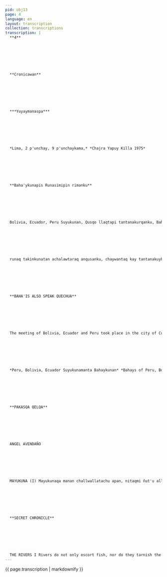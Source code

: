```yaml
---
pid: obj13
page: 4
language: en
layout: transcription
collection: transcriptions
transcription: |
  **4**
  
  
  
  
  
  
  
  **Cronicawan**
  
  
  
  
  
  
  
  ***Yuyaymanaspa***
  
  
  
  
  
  
  
  *Lima, 2 p'unchay, 9 p'unchaykama,* *Chajra Yapuy Killa 1975*
  
  
  
  
  
  
  
  **Baha'ykunapis Runasimipin rimanku**
  
  
  
  
  
  
  
  Bolivia, Ecuador, Peru Suyukunan, Qusqo llaqtapi tantanakurqanku, Bahaykuna sujnachakusqan rayku, chay rimariypin, yuyayninkuta, kawsasqankuta, Runasimipi haywarinakuranku. Kay tantanakuymi mashkharqan teqsi muyuntinpi, runaq kushkachakusqanwan, ch'ulla simillawan llank'aspa allin runachasqakawsayta taririnanpaq, aswantataq chajra llank'aqrunakunapaq. Kay Suyukunaq tantanakusqanpin Bahaykunaq puqosqa hamut'ayninta cheqaqchakun. QUSQOQ KUSI KANCHAN Boliviamanta hamuq Baha'aykunan ashkha huñusqanku takikunata riqsichinku Qusqoq kusi kanchanpi. Paykunaq umalliqninmi Rogelio Cerro Grande kashan, chaymanta kashanku, Amadeo Willka, Clemente Pimentelpuwan charangupi, Esteban Pacheco, Martin Terrazaspuwan sanpoñapi, genapitaq kashanku Luis Hurtado, Cirilo Isla, Martin Willkapuwan. Hilda Bermudez, Gregoria Inka, takiqkunamanta kashanku. Takirarikunata, wayñukunata, harawikunata iman, takirqanku. Llaqtaq takinkunata takisqankuwanmi, kusiriypa, wayqechakuypa mukhunta kinsantin tantanakuq Suyukunapi tarpurinku. ECUADOR SUTINPI HAMUQKUNA Kaqllatataq paykunapas, inkillpilluta hina takinkunata apamunku, Suyumanta, Suyukama, Qusqo llaqtapi Ecuador Suyuq sunqonta anqusaykunankupaq. Umalliqninkun Luis Antonio Castañeda kashan, paymi melodicata waqachin, paywanmi kashanku, Luis Arias, PedruAndrago guitarpi, Rafael Conderontaq, wankarpi. Paykunan Chajra llank'aq runakunaq sutinpi hamunku Otovalo llaqtamanta, paykunataq "Chivalito" takita, tusuykunata ima, hawa llaqtakunaman riqsichinankupaq, "Alegre"Agato San Juanito" manda runa", "Invabura" "Alza" ima, kusi takisqankuna kashanku. Kay llaqta
  
  
  
  
  
  
  
  runaq takinkunatan achalawtaraq anqusanku, chaywantaq kay tantanakuyhamuq runa kuna ch'ulla sunqolla q'ochorikunku, hinapi sujnakayninta unaypaq sispaykachispa, q'ayapi Bahaykunaq Unanchanwan llank'anakupaq, runa kawsayta, chaninchayta, runapi masichakuyta mashkhanankupaq.
  
  
  
  
  
  
  
  **BAHA'IS ALSO SPEAK QUECHUA**
  
  
  
  
  
  
  
  The meeting of Bolivia, Ecuador and Peru took place in the city of Cuzco, on the occasion of the Baha'i fraternity in which the OFFICIAL LANGUAGE OF THE CONFERENCE WAS "RUNA SIMI" where they exchanged their ideals and experiences. The objective of this meeting was essentially to find a human existence in the world, through the brotherhood of the human person and working with the understanding of a single language, especially for the large peasant multitude. The mature thinking of the Baha'is has been crystallized in this significant international meeting of the participating countries. GREAT COLISEUM OF CUZCO The representation of the Baha'is of Bolivia demonstrated the wide repertoire of their folklore in the Coliseum of Cusco. The Director of the folklore group is Rogelio Cerro Grande with the charango members: Amadeo Willkay Clemente Pimentel; in the sampoña there are Esteban Pachecho and Martín Terrazas, in the quena there are CiriloIsla, Luis Hurtado and Martin Willka. Among the vocalists are HildaBermúdez and Gregoria Inka. The songs performed are Takiraris, waynos and yarabís. With the interpretation of these messages of popular sentiment, they sowed the seeds of brotherhood and joy in the environments of the three participating countries. THE REPRESENTATIVES OF ECUADOR They also, in turn, brought their folklore as a bouquet of brotherhood from country to country, to offer the hearts of the Ecuadorian people in the city of Cusco. Luis Antonio Castañeda is the Director of the ensemble and is, at the same time, a great artist who masters the melodica. He is accompanied by: Luis Arias and Pedro Andrango on guitar, on bass drum, Rafael Conderón. They are the representation of the agrarian zone of the city of Otavalo and they brought the song, dance and music to present in this international event, "Chinvalito "Alegre San Juanito "Agato manda runa", "Invabura alvaza" were the joyful interpretations, which with peculiar propriety they offered with these beautiful expressions of native folklore with which the members of the International Conference enjoyed great joy, filled with the same heart, thus strengthening a lasting fraternity so that in the future they continue working under the flag of the Baha'is in search of a humane existence, more just, more supportive and more humane (Dr. Nelly Castratt de Zlatar).
  
  
  
  
  
  
  
  *Peru, Bolivia, Ecuador Suyukunamanta Bahaykunan* *Bahays of Peru, Bolivia and Ecuador,*
  
  
  
  
  
  
  
  **PAKASQA QELQA**
  
  
  
  
  
  
  
  ANGEL AVENDAÑO
  
  
  
  
  
  
  
  MAYUKUNA (I) Mayukunaqa manan challwallatachu apan, nitaqmi ñut'u allpakunallatachu watakunata hina chinkachin. Mayukunaqa mast'arikunkun k'irikunata millp'uspa, chaymi ch'usaq qhespi hina wayraman rikupakuspa ch'inlla puririn. Mayuqa orqoq wegenmi, rit'iq nunanmi, sach'aq llakinmi, Ripuyllatan mayuqa yachan, mana sayk'uyta phawaspan, mana reqsisqata reqsin, manan saqesqanmanta llakikunchu, apuq samaynin kanman chhaynaraq K'urpatapas p'anpachan. Seqantaq, urayuntaq, wist'u wist'uta purispa mach'aqway hina kurkupakun. Ñayninpiqa qaparikuspa qonqaylla suchunorqoqsonqonta. Mayukunan Khatata tan orqokunaq kuchuchunpi, sach'akunaq ruk'ananpi, purun panpa puputinpi. K'uychipas, illapapas mayuq kurkunpin chinkapun. Mayuqa, manallaqtayuq runakunaq wayqenmi. Llakinapaqmi mayupatapi samayqa, mana rikuchikuspa sonqonchiskama wichanman, chhaynaraqmi, qonqayllan llakichayaman hatun qocha makinwan, cheqni sansa ñawinwan, qhasqonchispitaq, wañuypa takin q'esachakun. Kawsayninchisqa mayu hina mana kutinanpaq ripun, wiñaypaq karunchakuq, kikinpi thasnukuspa, wasanpi, llakitapas, takitapas q'eperikuq. Mayullan allpaq ch'akiyninta thasnun, qhatakunaq wallwakuntan q'omeryachiq, chajraq sirk'an, mayu raykun sarapas choqlloyuq rikhurin, papapas ruruyoq, qorapas tarwiyoq, mayu raykullan runapas mikhunayoq.
  
  
  
  
  
  
  
  **SECRET CHRONICLE**
  
  
  
  
  
  
  
  THE RIVERS I Rivers do not only escort fish, nor do they tarnish the patina of time as if it were the dust of the earth. The rivers spread and engulf scars, like bottomless mirrors they resemble the wind and walk silently. The rivers are the cry of the hills, the soul of the snow, the sadness of the roots. The rivers only know how to leave, running tirelessly to discover the unknown and are not saddened by what they leave behind. As if they were the breath of the gods, they turn the clods into wormwood. They go up and down, twisting like the body of a snake. Sometimes, suddenly screaming, they get lost in the heart of the hills, the rivers have fever in the bend of the hills, between the fingers of the roots, in the center of the deserts. The rainbow and even the lightning are buried in the body of the rivers. All rivers are like men who have no people. It is sad to sit on the banks of rivers. It is as if the river rose to the heart without being seen, sadness unexpectedly arrives like the hand of a great lake, with the hateful fire of its eyes, then, inexplicably, on our chest the song of death laces its nest. Our life is like the river, it always leaves and never returns, little by little it becomes far away, fading into itself, on its back it carries tears, it carries sorrows. The rivers water the thirst of the farms, they green the secret of the wastelands, the rivers are the veins of the furrows, through the rivers the corn has corn, the potatoes have fruit, and there is tarwi in the grasslands, only through the rivers does man reach his food.
---
```


{{ page.transcription | markdownify }}
